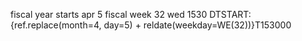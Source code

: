 fiscal year starts apr 5
fiscal week 32 wed 1530
DTSTART:{ref.replace(month=4, day=5) + reldate(weekday=WE(32))}T153000